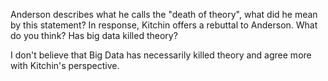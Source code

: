 Anderson describes what he calls the "death of theory", what did he mean by this statement? In response, Kitchin offers a rebuttal to Anderson. What do you think? Has big data killed theory? 

I don't believe that Big Data has necessarily killed theory and agree more with Kitchin's perspective. 
